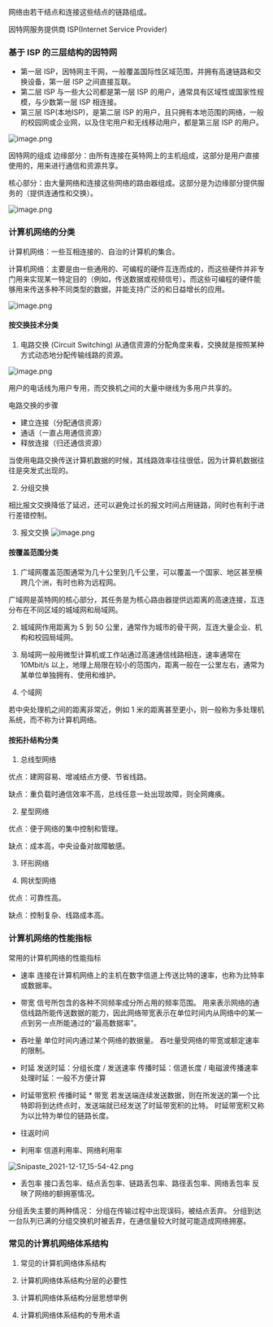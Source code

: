   

网络由若干结点和连接这些结点的链路组成。

因特网服务提供商 ISP(Internet Service Provider)

### 基于 ISP 的三层结构的因特网
* 第一层 ISP，因特网主干网，一般覆盖国际性区域范围，并拥有高速链路和交换设备，第一层 ISP 之间直接互联。
* 第二层 ISP 与一些大公司都是第一层 ISP 的用户，通常具有区域性或国家性规模，与少数第一层 ISP 相连接。
* 第三层 ISP(本地ISP)，是第二层 ISP 的用户，且只拥有本地范围的网络，一般的校园网或企业网，以及住宅用户和无线移动用户，都是第三层 ISP 的用户。

![image.png](https://s2.loli.net/2021/12/17/1XOlaZzFUpbGEkQ.png)

   

因特网的组成
边缘部分：由所有连接在英特网上的主机组成，这部分是用户直接使用的，用来进行通信和资源共享。

核心部分：由大量网络和连接这些网络的路由器组成。这部分是为边缘部分提供服务的（提供连通性和交换）。

![image.png](https://s2.loli.net/2021/12/17/t1qkA2zyECQ3jvI.png)

   

### 计算机网络的分类
计算机网络：一些互相连接的、自治的计算机的集合。

计算机网络：主要是由一些通用的、可编程的硬件互连而成的，而这些硬件并非专门用来实现某一特定目的（例如，传送数据或视频信号）。而这些可编程的硬件能够用来传送多种不同类型的数据，并能支持广泛的和日益增长的应用。

![image.png](https://s2.loli.net/2021/12/17/NTb76LzMG5QCsve.png)

   

#### 按交换技术分类
1. 电路交换 (Circuit Switching)
从通信资源的分配角度来看，交换就是按照某种方式动态地分配传输线路的资源。

![image.png](https://s2.loli.net/2021/12/17/5bU6lI2g8cDf3X1.png)

   

用户的电话线为用户专用，而交换机之间的大量中继线为多用户共享的。

电路交换的步骤

-   建立连接（分配通信资源）
-   通话（一直占用通信资源）
-   释放连接（归还通信资源）

当使用电路交换传送计算机数据的时候，其线路效率往往很低，因为计算机数据往往是突发式出现的。

2.  分组交换

相比报文交换降低了延迟，还可以避免过长的报文时间占用链路，同时也有利于进行差错控制。

3.  报文交换
![image.png](https://s2.loli.net/2021/12/17/NZ9LvCpcWV84Tdy.png)

   

#### 按覆盖范围分类
1.  广域网覆盖范围通常为几十公里到几千公里，可以覆盖一个国家、地区甚至横跨几个洲，有时也称为远程网。

广域网是英特网的核心部分，其任务是为核心路由器提供远距离的高速连接，互连分布在不同区域的城域网和局域网。

2.  城域网作用距离为 5 到 50 公里，通常作为城市的骨干网，互连大量企业、机构和校园局域网。

3.  局域网一般用微型计算机或工作站通过高速通信线路相连，速率通常在 10Mbit/s 以上，地理上局限在较小的范围内，距离一般在一公里左右，通常为某单位单独拥有、使用和维护。

4.  个域网

若中央处理机之间的距离非常近，例如 1 米的距离甚至更小，则一般称为多处理机系统，而不称为计算机网络。

#### 按拓扑结构分类
1.  总线型网络

优点：建网容易、增减结点方便、节省线路。

缺点：重负载时通信效率不高，总线任意一处出现故障，则全网瘫痪。

2.  星型网络

优点：便于网络的集中控制和管理。

缺点：成本高，中央设备对故障敏感。

3.  环形网络

4.  网状型网络

优点：可靠性高。

缺点：控制复杂、线路成本高。


### 计算机网络的性能指标
常用的计算机网络的性能指标
* 速率
连接在计算机网络上的主机在数字信道上传送比特的速率，也称为比特率或数据率。

* 带宽
信号所包含的各种不同频率成分所占用的频率范围。
用来表示网络的通信线路所能传送数据的能力，因此网络带宽表示在单位时间内从网络中的某一点到另一点所能通过的“最高数据率”。

* 吞吐量
单位时间内通过某个网络的数据量。
吞吐量受网络的带宽或额定速率的限制。

* 时延
发送时延：分组长度 / 发送速率
传播时延：信道长度 / 电磁波传播速率
处理时延：一般不方便计算

* 时延带宽积
传播时延 * 带宽
若发送端连续发送数据，则在所发送的第一个比特即将到达终点时，发送端就已经发送了时延带宽积的比特。
时延带宽积又称为以比特为单位的链路长度。

* 往返时间


* 利用率
信道利用率、网络利用率

![Snipaste_2021-12-17_15-54-42.png](https://s2.loli.net/2021/12/17/pOc2hLatbdPWDAT.png)



* 丢包率
接口丢包率、结点丢包率、链路丢包率、路径丢包率、网络丢包率
反映了网络的额拥塞情况。

分组丢失主要的两种情况：
分组在传输过程中出现误码，被结点丢弃。
分组到达一台队列已满的分组交换机时被丢弃，在通信量较大时就可能造成网络拥塞。


### 常见的计算机网络体系结构
1. 常见的计算机网络体系结构


2. 计算机网络体系结构分层的必要性


3. 计算机网络体系结构分层思想举例


4. 计算机网络体系结构的专用术语





















